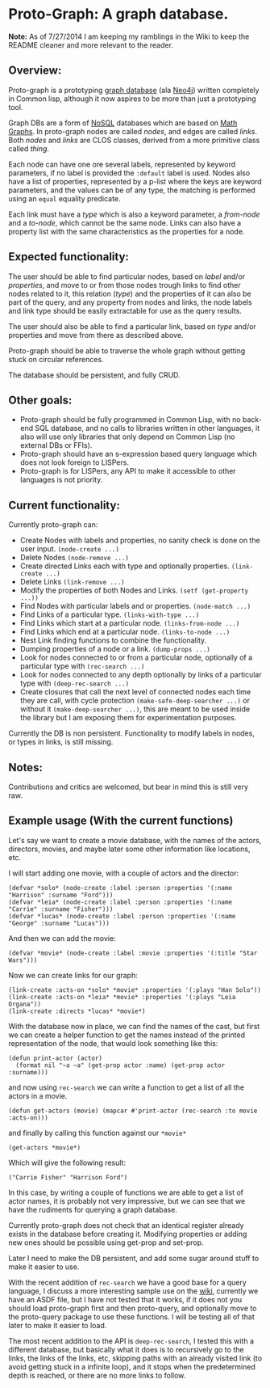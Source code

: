 # Proto-Graph: A graph database.

**Note:** As of 7/27/2014 I am keeping my ramblings in the Wiki to keep the README cleaner and more relevant to the reader.

## Overview:

Proto-graph is a prototyping [graph database](https://en.wikipedia.org/wiki/Graph_database) (ala [Neo4j](http://www.neo4j.org/)) written completely in Common lisp, although it now aspires to be more than just a prototyping tool.

Graph DBs are a form of [NoSQL](https://en.wikipedia.org/wiki/NoSQL) databases which are based on [Math Graphs](https://en.wikipedia.org/wiki/Graph_theory). In proto-graph nodes are called *nodes*, and edges are called *links*. Both *nodes* and *links* are CLOS classes, derived from a more primitive class called *thing*.

Each node can have one ore several labels, represented by keyword parameters, if no label is provided the `:default` label is used. Nodes also have a list of properties, represented by a p-list where the keys are keyword parameters, and the values can be of any type, the matching is performed using an `equal` equality predicate.

Each link must have a *type* which is also a keyword parameter, a *from-node* and a *to-node*, which cannot be the same node. Links can also have a property list with the same characteristics as the properties for a node.

## Expected functionality:

The user should be able to find particular nodes, based on *label* and/or *properties*, and move to or from those nodes trough links to find other nodes related to it, this relation (*type*) and the properties of it can also be part of the query, and any property from nodes and links, the node labels and link type should be easily extractable for use as the query results.

The user should also be able to find a particular link, based on *type* and/or properties and move from there as described above.

Proto-graph should be able to traverse the whole graph without getting stuck on circular references.

The database should be persistent, and fully CRUD.

## Other goals:

* Proto-graph should be fully programmed in Common Lisp, with no back-end SQL database, and no calls to libraries written in other languages, it also will use only libraries that only depend on Common Lisp (no external DBs or FFIs).
* Proto-graph should have an s-expression based query language which does not look foreign to LISPers.
* Proto-graph is for LISPers, any API to make it accessible to other languages is not priority.

## Current functionality:

Currently proto-graph can:
* Create Nodes with labels and properties, no sanity check is done on the user input. `(node-create ...)`
* Delete Nodes `(node-remove ...)`
* Create directed Links each with type and optionally properties. `(link-create ...)`
* Delete Links `(link-remove ...)`
* Modify the properties of both Nodes and Links. `(setf (get-property ...))`
* Find Nodes with particular labels and or properties. `(node-match ...)`
* Find Links of a particular type.  `(links-with-type ...)`
* Find Links which start at a particular node. `(links-from-node ...)`
* Find Links which end at a particular node. `(links-to-node ...)`
* Nest Link finding functions to combine the functionality.
* Dumping properties of a node or a link. `(dump-props ...)`
* Look for nodes connected to or from a particular node, optionally of a particular type with `(rec-search ...)`
* Look for nodes connected to any depth optionally by links of a particular type with `(deep-rec-search ...)`
* Create closures that call the next level of connected nodes each time they are call, with cycle protection `(make-safe-deep-searcher ...)` or without it `(make-deep-searcher ...)`, this are meant to be used inside the library but I am exposing them for experimentation purposes.

Currently the DB is non persistent. Functionality to modify labels in nodes, or types in links, is still missing.

## Notes:

Contributions and critics are welcomed, but bear in mind this is still very raw.

## Example usage (With the current functions)

Let's say we want to create a movie database, with the names of the actors, directors, movies, and maybe later some other information like locations, etc.

I will start adding one movie, with a couple of actors and the director:

```common-lisp
(defvar *solo* (node-create :label :person :properties '(:name "Harrison" :surname "Ford")))
(defvar *leia* (node-create :label :person :properties '(:name "Carrie" :surname "Fisher")))
(defvar *lucas* (node-create :label :person :properties '(:name "George" :surname "Lucas")))
```

And then we can add the movie:

```common-lisp
(defvar *movie* (node-create :label :movie :properties '(:title "Star Wars")))
```

Now we can create links for our graph:

```common-lisp
(link-create :acts-on *solo* *movie* :properties '(:plays "Han Solo"))
(link-create :acts-on *leia* *movie* :properties '(:plays "Leia Organa"))
(link-create :directs *lucas* *movie*)
```

With the database now in place, we can find the names of the cast, but first we can create a helper function to get the names instead of the printed representation of the node, that would look something like this:

````common-lisp
(defun print-actor (actor)
  (format nil "~a ~a" (get-prop actor :name) (get-prop actor :surname)))
````
and now using `rec-search` we can write a function to get a list of all the actors in a movie.

```common-lisp
(defun get-actors (movie) (mapcar #'print-actor (rec-search :to movie :acts-on)))
```
and finally by calling this function against our `*movie*`

````common-lisp
(get-actors *movie*)
````

Which will give the following result:

```common-lisp
("Carrie Fisher" "Harrison Ford")
```

In this case, by writing a couple of functions we are able to get a list of actor names, it is probably not very impressive, but we can see that we have the rudiments for querying a graph database.

Currently proto-graph does not check that an identical register already exists in the database before creating it. Modifying properties or adding new ones should be possible using get-prop and set-prop.

Later I need to make the DB persistent, and add some sugar around stuff to make it easier to use.

With the recent addition of `rec-search` we have a good base for a query language, I discuss a more interesting sample use on the [wiki](https://github.com/maufdez/ProtoGraph/wiki), currently we have an ASDF file, but I have not tested that it works, if it does not you should load proto-graph first and then proto-query, and optionally move to the proto-query package to use these functions. I will be testing all of that later to make it easier to load.

The most recent addition to the API is `deep-rec-search`, I tested this with a different database, but basically what it does is to recursively go to the links, the links of the links, etc, skipping paths with an already visited link (to avoid getting stuck in a infinite loop), and it stops when the predetermined depth is reached, or there are no more links to follow.

<!--  LocalWords:  proto ASDF LocalWords FFIs Organa
 -->
